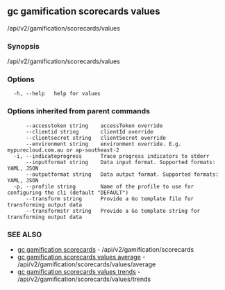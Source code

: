 ## gc gamification scorecards values

/api/v2/gamification/scorecards/values

### Synopsis

/api/v2/gamification/scorecards/values

### Options

```
  -h, --help   help for values
```

### Options inherited from parent commands

```
      --accesstoken string    accessToken override
      --clientid string       clientId override
      --clientsecret string   clientSecret override
      --environment string    environment override. E.g. mypurecloud.com.au or ap-southeast-2
  -i, --indicateprogress      Trace progress indicators to stderr
      --inputformat string    Data input format. Supported formats: YAML, JSON
      --outputformat string   Data output format. Supported formats: YAML, JSON
  -p, --profile string        Name of the profile to use for configuring the cli (default "DEFAULT")
      --transform string      Provide a Go template file for transforming output data
      --transformstr string   Provide a Go template string for transforming output data
```

### SEE ALSO

* [gc gamification scorecards](gc_gamification_scorecards.html)	 - /api/v2/gamification/scorecards
* [gc gamification scorecards values average](gc_gamification_scorecards_values_average.html)	 - /api/v2/gamification/scorecards/values/average
* [gc gamification scorecards values trends](gc_gamification_scorecards_values_trends.html)	 - /api/v2/gamification/scorecards/values/trends


